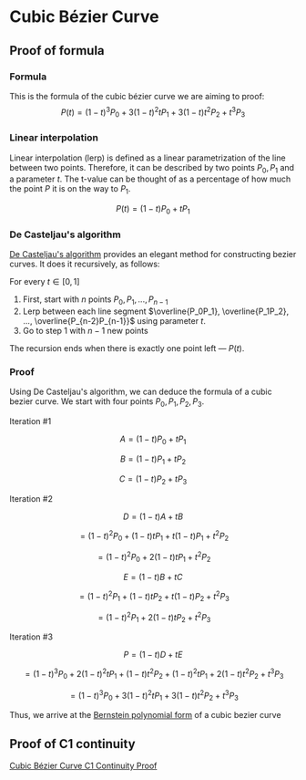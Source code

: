 # Cubic Bézier Curve

## Proof of formula

### Formula
This is the formula of the cubic bézier curve we are aiming to proof:
$$P(t) = (1-t)^3P_0+3(1-t)^2tP_1+3(1-t)t^2P_2+t^3P_3$$

### Linear interpolation

Linear interpolation (lerp) is defined as a linear parametrization of the line between two points.
Therefore, it can be described by two points $P_0, P_1$ and a parameter $t$.
The t-value can be thought of as a percentage of how much the point $P$ it is on the way to $P_1$.

$$ P(t) = (1-t)P_0 + tP_1$$

### De Casteljau's algorithm
[De Casteljau's algorithm](https://en.wikipedia.org/wiki/De_Casteljau%27s_algorithm) provides an elegant method for constructing bezier curves.
It does it recursively, as follows:

For every $t \in [0,1]$
1. First, start with $n$ points $P_0, P_1, ..., P_{n-1}$
2. Lerp between each line segment $\overline{P_0P_1}, \overline{P_1P_2}, ..., \overline{P_{n-2}P_{n-1}}$ using parameter $t$.
3. Go to step 1 with $n-1$ new points

The recursion ends when there is exactly one point left — $P(t)$.

### Proof
Using De Casteljau's algorithm, we can deduce the formula of a cubic bezier curve. We start with four points $P_0, P_1, P_2, P_3$.

Iteration #1

$$A=(1-t)P_0+tP_1$$

$$B=(1-t)P_1+tP_2$$

$$C=(1-t)P_2+tP_3$$


Iteration #2

$$D = (1-t)A+tB$$

$$= (1-t)^2P_0+(1-t)tP_1 + t(1-t)P_1+t^2P_2$$

$$= (1-t)^2P_0+2(1-t)tP_1+t^2P_2$$



$$E = (1-t)B+tC$$

$$= (1-t)^2P_1+(1-t)tP_2 + t(1-t)P_2+t^2P_3$$

$$= (1-t)^2P_1+2(1-t)tP_2+t^2P_3$$



Iteration #3

$$P=(1-t)D+tE$$

$$= (1-t)^3P_0+2(1-t)^2tP_1+(1-t)t^2P_2 + (1-t)^2tP_1+2(1-t)t^2P_2+t^3P_3$$

$$= (1-t)^3P_0+3(1-t)^2tP_1+3(1-t)t^2P_2+t^3P_3$$

Thus, we arrive at the [Bernstein polynomial form](https://en.wikipedia.org/wiki/Bernstein_polynomial) of a cubic bezier curve
## Proof of C1 continuity
[Cubic Bézier Curve C1 Continuity Proof](https://docs.google.com/document/d/1yOPxu6LAcAWaRyBlGrb4e02S1lrvkTArEI2bsm8eq4w/edit?usp=sharing)
